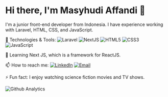 # Hi there, I'm Masyhudi Affandi 👋

I'm a junior front-end developer from Indonesia. I have experience working with Laravel, HTML, CSS, and JavaScript.

🔧 Technologies & Tools:
![Laravel](https://img.shields.io/badge/-Laravel-F2684B?style=flat&logo=laravel&logoColor=white)
![NextJS](https://img.shields.io/badge/-NextJS-000000?style=flat&logo=next.js&logoColor=white)
![HTML5](https://img.shields.io/badge/-HTML5-E34F26?style=flat&logo=html5&logoColor=white)
![CSS3](https://img.shields.io/badge/-CSS3-1572B6?style=flat&logo=css3&logoColor=white)
![JavaScript](https://img.shields.io/badge/-JavaScript-F7DF1E?style=flat&logo=javascript&logoColor=black)

🌱 Learning Next JS, which is a framework for ReactJS.

📫 How to reach me:
[![LinkedIn][linkedin-shield]][linkedin-url]
[![Email][gmail-shield]][gmail-url]

[linkedin-shield]: https://img.shields.io/badge/-LinkedIn-black.svg?style=flat&logo=linkedin&colorB=555
[linkedin-url]: https://www.linkedin.com/in/masyhudi-affandi-333726285/
[gmail-shield]: https://img.shields.io/badge/-Gmail-D14836?style=flat&logo=gmail&logoColor=white
[gmail-url]: mailto:masyhudiaffandi816@gmail.com

⚡ Fun fact: I enjoy watching science fiction movies and TV shows.

![Github Analytics](https://github-readme-analytics.vercel.app/api/top-langs/?username=masyhudi-affandi&show_icons=true&theme=futuristic)

